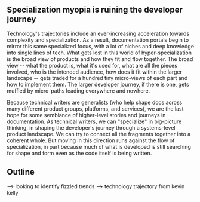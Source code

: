 ## Specialization myopia is ruining the developer journey

Technology's trajectories include an ever-increasing acceleration towards complexity and specialization. As a result, documentation portals begin to mirror this same specialized focus, with a lot of niches and deep knowledge into single lines of tech. What gets lost in this world of hyper-specialization is the broad view of products and how they fit and flow together. The broad view -- what the product is, what it's used for, what are all the pieces involved, who is the intended audience, how does it fit within the larger landscape -- gets traded for a hundred tiny micro-views of each part and how to implement them. The larger developer journey, if there is one, gets muffled by micro-paths leading everywhere and nowhere.

Because technical writers are generalists (who help shape docs across many different product groups, platforms, and services), we are the last hope for some semblance of higher-level stories and journeys in documentation. As technical writers, we can "specialize" in big-picture thinking, in shaping the developer's journey through a systems-level product landscape. We can try to connect all the fragments together into a coherent whole. But moving in this direction runs against the flow of specialization, in part because much of what is developed is still searching for shape and form even as the code itself is being written.

## Outline

--> looking to identify fizzled trends
--> technology trajectory from kevin kelly